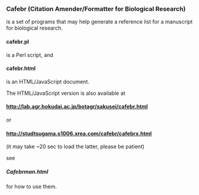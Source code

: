 ### Cafebr (Citation Amender/Formatter for Biological Research)
is a set of programs that may help generate a reference list for a manuscript for biological research.
#### cafebr.pl
is a Perl script, and
#### cafebr.html
is an HTML/JavaScript document.  
  
The HTML/JavaScript version is also available at
#### http://lab.agr.hokudai.ac.jp/botagr/sakusei/cafebr.html
or
#### http://studtsugama.s1006.xrea.com/cafebr/cafebrx.html
(it may take ~20 sec to load the latter, please be patient)

see
##### Cafebrman.html
for how to use them.
